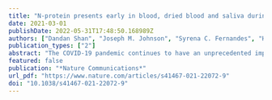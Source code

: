 ```yaml
---
title: "N-protein presents early in blood, dried blood and saliva during asymptomatic and symptomatic SARS-CoV-2 infection"
date: 2021-03-01
publishDate: 2022-05-31T17:48:50.168989Z
authors: ["Dandan Shan", "Joseph M. Johnson", "Syrena C. Fernandes", "Hannah Suib", "Soyoon Hwang", "Danica Wuelfing", "Muriel Mendes", "Marcella Holdridge", "Elaine M. Burke", "Katie Beauregard", "Ying Zhang", "Megan Cleary", "Samantha Xu", "Xiao Yao", "Purvish P. Patel", "Tatiana Plavina", "David H. Wilson", "Lei Chang", "Kim M. Kaiser", "Jacob Nattermann", "Susanne V. Schmidt", "Eicke Latz", "Kevin Hrusovsky", "Dawn Mattoon", "Andrew J. Ball"]
publication_types: ["2"]
abstract: "The COVID-19 pandemic continues to have an unprecedented impact on societies and economies worldwide. There remains an ongoing need for high-performance SARS-CoV-2 tests which may be broadly deployed for infection monitoring. Here we report a highly sensitive single molecule array (Simoa) immunoassay in development for detection of SARS-CoV-2 nucleocapsid protein (N-protein) in venous and capillary blood and saliva. In all matrices in the studies conducted to date we observe textgreater98% negative percent agreement and textgreater90% positive percent agreement with molecular testing for days 1–7 in symptomatic, asymptomatic, and pre-symptomatic PCR+ individuals. N-protein load decreases as anti-SARS-CoV-2 spike-IgG increases, and N-protein levels correlate with RT-PCR Ct-values in saliva, and between matched saliva and capillary blood samples. This Simoa SARS-CoV-2 N-protein assay effectively detects SARS-CoV-2 infection via measurement of antigen levels in blood or saliva, using non-invasive, swab-independent collection methods, offering potential for at home and point of care sample collection."
featured: false
publication: "*Nature Communications*"
url_pdf: "https://www.nature.com/articles/s41467-021-22072-9"
doi: "10.1038/s41467-021-22072-9"
---
```


